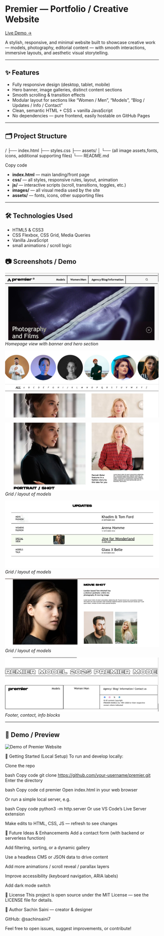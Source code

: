 # Premier — Portfolio / Creative Website

[Live Demo →](https://sachinsaini7.github.io/premier/)

A stylish, responsive, and minimal website built to showcase creative work — models, photography, editorial content — with smooth interactions, immersive layouts, and aesthetic visual storytelling.

---

## ✨ Features

- Fully responsive design (desktop, tablet, mobile)  
- Hero banner, image galleries, distinct content sections  
- Smooth scrolling & transition effects  
- Modular layout for sections like “Women / Men”, “Models”, “Blog / Updates / Info / Contact”  
- Clean, semantic HTML + CSS + vanilla JavaScript  
- No dependencies — pure frontend, easily hostable on GitHub Pages  

---

## 🗂️ Project Structure

/
├── index.html
├── styles.css
├── assets/
│ └── (all image assets,fonts, icons, additional supporting files)
└── README.md

Copy code

- **index.html** — main landing/front page  
- **css/** — all styles, responsive rules, layout, animation  
- **js/** — interactive scripts (scroll, transitions, toggles, etc.)  
- **images/** — all visual media used by the site  
- **assets/** — fonts, icons, other supporting files  

---

## 🛠️ Technologies Used

- HTML5 & CSS3  
- CSS Flexbox, CSS Grid, Media Queries  
- Vanilla JavaScript  
- small animations / scroll logic  

## 📷 Screenshots / Demo

![Homepage view](./overview/home.jpg)  
*Homepage view with banner and hero section*

![Hero Section](./overview/home-2.jpg)  

![Models section](./overview/home-3.jpg)  
*Grid / layout of models*

![Models section](./overview/model.jpg)  
*Grid / layout of models*

![Models section](./overview/model-2.jpg)  
*Grid / layout of models*

![Contact / Info section](./overview/info.jpg)  
*Footer, contact, info blocks*

---

## 🎥 Demo / Preview

![Demo of Premier Website](./overview/Project_GIF.gif)


🚀 Getting Started (Local Setup)
To run and develop locally:

Clone the repo

bash
Copy code
git clone https://github.com/your-username/premier.git
Enter the directory

bash
Copy code
cd premier
Open index.html in your web browser

Or run a simple local server, e.g.

bash
Copy code
python3 -m http.server
Or use VS Code’s Live Server extension

Make edits to HTML, CSS, JS — refresh to see changes

🎯 Future Ideas & Enhancements
Add a contact form (with backend or serverless function)

Add filtering, sorting, or a dynamic gallery

Use a headless CMS or JSON data to drive content

Add more animations / scroll reveal / parallax layers

Improve accessibility (keyboard navigation, ARIA labels)

Add dark mode switch

📝 License
This project is open source under the MIT License — see the LICENSE file for details.

👤 Author
Sachin Saini — creator & designer

GitHub: @sachinsaini7

Feel free to open issues, suggest improvements, or contribute!
